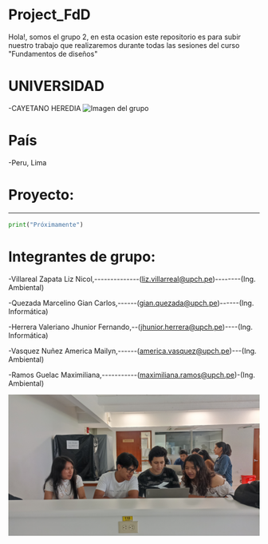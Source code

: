 # **Project_FdD**

Hola!, somos el grupo 2, en esta ocasion este repositorio es para subir nuestro trabajo que realizaremos durante todas las sesiones del curso "Fundamentos de diseños"


# UNIVERSIDAD

-CAYETANO HEREDIA
![Imagen del grupo](<https://semanadelcannabis.cayetano.edu.pe/assets/img/logo-upch.png>)


# País
-Peru, Lima

# Proyecto:
----------------------------------
```python
print("Próximamente")

```

# **Integrantes de grupo:**
-Villareal Zapata Liz Nicol,--------------(liz.villarreal@upch.pe)--------(Ing. Ambiental)

-Quezada Marcelino Gian Carlos,------(gian.quezada@upch.pe)------(Ing. Informática)

-Herrera Valeriano Jhunior Fernando,--(jhunior.herrera@upch.pe)----(Ing. Informática)

-Vasquez Nuñez America Mailyn,------(america.vasquez@upch.pe)---(Ing. Ambiental)

-Ramos Guelac Maximiliana,-----------(maximiliana.ramos@upch.pe)-(Ing. Ambiental)

![Imagen del grupo](<Imagenes/Grupo 2.jpeg>)


